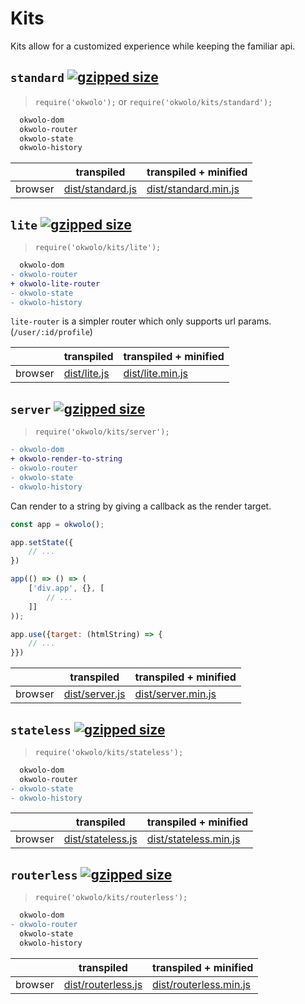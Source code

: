 # Kits

Kits allow for a customized experience while keeping the familiar api.

## `standard` [![gzipped size](https://img.shields.io/github/size/okwolo/okwolo/dist/standard.min.js.gz.svg)](https://github.com/okwolo/okwolo/blob/master/dist/standard.min.js.gz)

> `require('okwolo');` or `require('okwolo/kits/standard');`

```diff
  okwolo-dom
  okwolo-router
  okwolo-state
  okwolo-history
```

| | transpiled | transpiled + minified |
|---|---|---|
| browser | [dist/standard.js](https://raw.githubusercontent.com/okwolo/okwolo/master/dist/standard.js) | [dist/standard.min.js](https://raw.githubusercontent.com/okwolo/okwolo/master/dist/standard.min.js) |

## `lite` [![gzipped size](https://img.shields.io/github/size/okwolo/okwolo/dist/lite.min.js.gz.svg)](https://github.com/okwolo/okwolo/blob/master/dist/lite.min.js.gz)

> `require('okwolo/kits/lite');`

```diff
  okwolo-dom
- okwolo-router
+ okwolo-lite-router
- okwolo-state
- okwolo-history
```

`lite-router` is a simpler router which only supports url params. (`/user/:id/profile`)

| | transpiled | transpiled + minified |
|---|---|---|
| browser | [dist/lite.js](https://raw.githubusercontent.com/okwolo/okwolo/master/dist/lite.js) | [dist/lite.min.js](https://raw.githubusercontent.com/okwolo/okwolo/master/dist/lite.min.js) |

## `server` [![gzipped size](https://img.shields.io/github/size/okwolo/okwolo/dist/server.min.js.gz.svg)](https://github.com/okwolo/okwolo/blob/master/dist/server.min.js.gz)

> `require('okwolo/kits/server');`

```diff
- okwolo-dom
+ okwolo-render-to-string
- okwolo-router
- okwolo-state
- okwolo-history
```

Can render to a string by giving a callback as the render target.

```javascript
const app = okwolo();

app.setState({
    // ...
})

app(() => () => (
    ['div.app', {}, [
        // ...
    ]]
));

app.use({target: (htmlString) => {
    // ...
}})
```

| | transpiled | transpiled + minified |
|---|---|---|
| browser | [dist/server.js](https://raw.githubusercontent.com/okwolo/okwolo/master/dist/server.js) | [dist/server.min.js](https://raw.githubusercontent.com/okwolo/okwolo/master/dist/server.min.js) |

## `stateless` [![gzipped size](https://img.shields.io/github/size/okwolo/okwolo/dist/stateless.min.js.gz.svg)](https://github.com/okwolo/okwolo/blob/master/dist/stateless.min.js.gz)

> `require('okwolo/kits/stateless');`

```diff
  okwolo-dom
  okwolo-router
- okwolo-state
- okwolo-history
```

| | transpiled | transpiled + minified |
|---|---|---|
| browser | [dist/stateless.js](https://raw.githubusercontent.com/okwolo/okwolo/master/dist/stateless.js) | [dist/stateless.min.js](https://raw.githubusercontent.com/okwolo/okwolo/master/dist/stateless.min.js) |

## `routerless` [![gzipped size](https://img.shields.io/github/size/okwolo/okwolo/dist/routerless.min.js.gz.svg)](https://github.com/okwolo/okwolo/blob/master/dist/routerless.min.js.gz)

> `require('okwolo/kits/routerless');`

```diff
  okwolo-dom
- okwolo-router
  okwolo-state
  okwolo-history
```

| | transpiled | transpiled + minified |
|---|---|---|
| browser | [dist/routerless.js](https://raw.githubusercontent.com/okwolo/okwolo/master/dist/routerless.js) | [dist/routerless.min.js](https://raw.githubusercontent.com/okwolo/okwolo/master/dist/routerless.min.js) |
